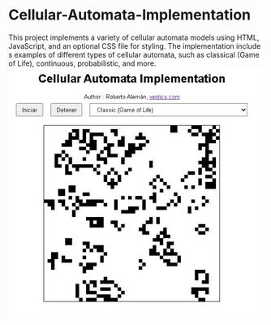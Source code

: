 # Cellular-Automata-Implementation
This project implements a variety of cellular automata models using HTML, JavaScript, and an optional CSS file for styling. The implementation includes examples of different types of cellular automata, such as classical (Game of Life), continuous, probabilistic, and more.
<img src="celullar_automata.jpg" />
